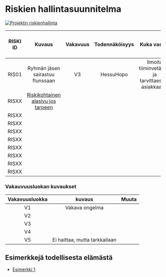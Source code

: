 # Riskien hallintasuunnitelma



[![Projektin riskienhallinta](https://i.ytimg.com/vi/25N3h8J0Y00/hqdefault.jpg?sqp=-oaymwEWCKgBEF5IWvKriqkDCQgBFQAAiEIYAQ==&rs=AOn4CLB3t34pViNdNHDM9Am2swE9nGWLbA)](https://www.youtube.com/watch?v=25N3h8J0Y00&index=13&list=PLOyRnRI1_Cl47Q6tiFByWSVBialcz_bxp)


| RISKI ID |	Kuvaus | Vakavuus | Todennäköisyys | Kuka vastaa | Miten toimitaan, jos riski "eskaloituu" | 
|:--:|:--:|:--:|:--:|:--:|:--:|
| RIS01 | Ryhmän jäsen sairastuu flunssaan |  V3 |  HessuHopo | Ilmoita tiiminvetäjälle ja tarvittaesssa asiakkaalle. |
| RISXX | [Riskikohtainen alasivu jos tarpeen]() | | | |
| RISXX | | | | |
| RISXX | | | | |
| RISXX | | | | |
| RISXX | | | | |
| RISXX | | | | |
| RISXX | | | | |
| RISXX | | | | |
| RISXX | | | | |

### Vakauvuusluokan kuvaukset

| Vakavuusluokka | kuvaus | Muuta |
|:----:|:----:|:----:|
| V1 | Vakava ongelma | | 
| V2 | | | 
| V3 | | | 
| V4 | | | 
| V5 | Ei haittaa, mutta tarkkailaan | | 

## Esimerkkejä todellisesta elämästä

  * [Esimerkki 1](https://confluence.csc.fi/download/attachments/41157778/2014_04_08+Riskienhallintasuunnitelma+Oppijan+ehops.xls?version=1&modificationDate=1397471961223)
